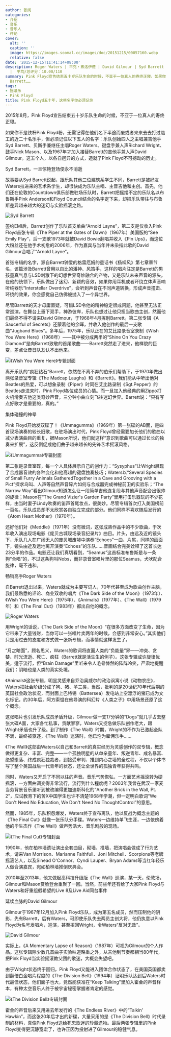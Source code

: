 ```yaml
---
author: 张阅
categories:
- 介绍
- 音乐
- 音乐人
- 评论
cover:
  alt: ''
  caption: ''
  image: https://images.soomal.cc/images/doc/20151215/00057160.webp
  relative: false
date: '2015-12-15T11:41:14+08:00'
description: Roger Waters | 平克・弗洛伊德 | David Gilmour | Syd Barrett | 源自：外滩画报 | 版权：转载
  |  平均/总评分：10.00/110
summary: Pink Floyd宣告结束五十岁乐队生命的时候，不亚于一位真人的寿终正寝。如果你不是铁杆Pink Floyd粉，无需记得在他们名下半途而废或者来来去去打过临工的近二十名乐手，但必须记住以下五人的名字：乐队创始四人之主唱兼吉他手Syd
  Barrett……
tags:
- 摇滚乐
- Pink Floyd
title: Pink Floyd五十年，这些名字你必须记住
---
```


2015年8月，Pink Floyd宣告结束五十岁乐队生命的时候，不亚于一位真人的寿终正寝。

如果你不是铁杆Pink Floyd粉，无需记得在他们名下半途而废或者来来去去打过临工的近二十名乐手，但必须记住以下五人的名字：乐队创始四人之主唱兼吉他手Syd Barrett、贝斯手兼继任主唱Roger Waters、键盘手兼人声Richard Wright、鼓手Nick Mason、以及1967年才加入接替Barrett的吉他手兼人声David Gilmour。这五个人，以各自迥异的方式，造就了Pink Floyd不可撼动的历史。

Syd Barrett，一旦惊艳登场便永不消逝

故事要从Syd Barrett说起，跟乐队其他三位建筑系学生不同，Barrett是被好友Waters拉进来的艺术系学生，却很快成为乐队主唱、主音吉他和主创。首先，他们还在伦敦的Countdown俱乐部做驻场乐队时，Barrett把摇摆不定的乐队名以布鲁斯手Pink Anderson和Floyd Council结合的名字定下来，却把乐队带往与布鲁斯差异越来越大的迷幻与实验摇滚之路。

![Syd Barrett](https://images.soomal.cc/images/doc/20151215/00057160.webp)





签约EMI后，Barrett创作了乐队首支单曲“Arnold Layne”，第二支是仅收入Pink Floyd首张专辑《The Piper at the Gates of Dawn》（1967年）美国版的“See Emily Play”，后一支歌1973年就被David Bowie翻唱并收入《Pin Ups》，而这位大粉丝还在他手术初愈的2006年，作为嘉宾与当年并未染指此歌的David Gilmour合唱了“Arnold Layne”。

首张专辑的名字，源自Barrett钟爱的格雷厄姆的童话书《杨柳风》第七章章节名，该篇涉及Barrett曾用以自比的潘神、风笛手，这样的唱片注定是Barrett的男孩童真气息与LSD刺激下的幻想世界奇妙融合的产物，又是乐队未来声音的源头。在他的统领下，乐队做出了迷幻、新颖的音效，如果你用耳机或者环绕立体声音响听纯器乐“Interstellar Overdrive”，会听到声音在不同声道转换，形成声音撞击、环绕的效果，你会感觉自己仿佛被抛入了一个异世界。

尽管Barrett的天才毋庸置疑，可惜LSD令他的精神稳定很成问题，他甚至无法正常巡演，在舞台上垂下双手，神游彼岸，乐队也想过让他只担当歌曲主创，然而他们最终不得不请来David Gilmour，于1968年4月挥别Barrett。第二张专辑《A Saucerful of Secrets》还蒙着他的余晖，并收入他创作的最后一支歌曲“Jugband Blues”。多年后，1975年，乐队正在的艾比路录音室录制《Wish You Were Here》（1968年）――其中被分成两半的“Shine On You Crazy Diamond”是向Barrett致敬的首尾歌曲――Barrett突然走了进来，他样貌的巨变，差点让昔日队友认不出他来。

![《Wish You Were Here》专辑封面](https://images.soomal.cc/images/doc/20151215/00057161.webp)





离开乐队的“疯狂钻石”Barrett，依然在不离不弃的伯乐们帮助下，于1970年做出两张录音室专辑《The Madcap Laughs》和《Barrett》。我们能从中听出他对Beatles的热爱，可以想象录制《Piper》时同在艾比路录制《Sgt.Pepper》的Beatles走进来时，Pink Floyd各位成员的心情。而一旦加入他经典的用Zippo打火机滑奏吉他这类奇妙声音，三分钟小曲立刻飞往迷幻世界。Barrett说：“只有写点好歌才是重要的，真的。”

集体碰撞的神晕

Pink Floyd开始发双碟了！《Ummagumma》（1969年）第一张碟的AB面，是四首现场演奏的较长旧歌，在驻场演出时代，Pink Floyd曾经需要加长他们的歌曲以减少表演曲目的重复，据Mason所说，他们就这样“意识到歌曲可以通过长长的独奏来扩展”，这反倒促成他们曲子越来越长的先锋艺术摇滚风格。

![《Ummagumma》专辑封面](https://images.soomal.cc/images/doc/20151215/00057162.webp)





第二张是录音室碟，每一个人具体展示自己的创作力：“Sysyphus”让Wright展现了合成器音效的各种变化和他高超的键盘独奏技巧；Waters以“Several Species of Small Furry Animals GatheredTogether in a Cave and Grooving with a Pict”探求鸟叫、人声等自然声音碎片如何与合成器完成神秘前卫的实验乐；“The Narrow Way”看出Gilmour知道怎么让一段简单吉他连复段与其他声音配合出很帅的旋律；Mason在“The Grand Vizier's Garden Party”里用打击乐器玩的不少花样，由当时妻子Lindy吹奏的笛声首尾妆点，很美妙。尽管专辑首次打入美国榜前一百名，乐队成员却不太欣赏各自独立完成的部分。他们同样不喜欢随后发行的《Atom Heart Mother》（1970年）。

还好他们对《Meddle》（1971年）没有微词，这张成熟作品中的不少歌曲，于次年收入演出现场电影《庞贝古城现场录音纪录片》曲目。片头，由远及近的镜头下，乐队几人在广阔无人的庞贝城废墟中演奏“Echoes”一曲，片尾，同样的画面下，镜头由近及远地离开演奏“Echoes”的乐队……音画结合完美诠释了这首长达23分半的作品。电影还让我们真切看到，“Seamus”这首标准布鲁斯是与一条狗“合唱”的，不过这条狗叫Nobs，而非录音室唱片里的那位Seamus，犬吠配合旋律，毫不违和。

畅销高手Roger Waters

自Barrett退出以来，Waters就成为主要写词人，70年代甚至成为歌曲创作主脑，我们最熟悉的评论、商业双收的唱片《The Dark Side of the Moon》（1973年）、《Wish You Were Here》（1975年）、《Animals》（1977年）、《The Wall》（1979年）和《The Final Cut》（1983年）都出自他的概念。

![Roger Waters](https://images.soomal.cc/images/doc/20151215/00057163.webp)





用Wright的话说，《The Dark Side of the Moon》“在很多方面改变了生命，因为它带来了大量钱财，当你可以一张唱片卖两年的时候，会感到非常安心。”其实他们只是用过去的态度和方式做一张新专辑，而事情就这样发生了。

“月之暗面”，顾名思义，Waters的歌词将直面人类的“负能量”界――冲突、贪婪、时光流逝、死亡、疯狂（Barrett就是活生生的例子）。这张专辑或许旋律优美，适于流行，但“Brain Damage”里听来令人毛骨悚然的阵阵冷笑，严肃地提醒我们：阴暗也是人类的真实处境。

《Animals》这张专辑，明显灵感来自乔治奥威尔的政治讽寓小说《动物农庄》，Waters把社会阶级分成了狗、猪、羊三类，当然，批判的是20世纪70年代后期的英国社会政治状况，而封面上巴特锡（Battersea）发电站上空漂浮的猪已成为文化标记，约30年后，阿方索愠在他导演的科幻片《人类之子》中用场景还原了这个概念。

这张唱片也引发乐队成员矛盾升级，Gilmour做一支17分钟的“Dogs”就几乎占去整张大碟A面，大家各忙私事，贡献寥寥，Waters又捉急做乐队创作老大，跟Wright矛盾也升了级。到了制作《The Wall》时期，Wright的不作为已激起全队不满，最终被驱逐，《The Wall》巡演时，他已沦为雇佣乐手……

《The Wall》这部由Waters以自己和Barrett的真实经历为灵感创作的双专辑，概念做得更复杂、丰富、完整――一个孤独明星的从单亲童年、叛逆青年、成名暴富、绝望堕落、终成疯狂独裁者，到接受审判、推到内心之墙的全过程，不仅以个体书写了整个英国战后一代青年的状态，还让全世界的孤独青年获得共鸣。

同时，Waters又开启了不同以往的声音。音乐气势恢弘，一方面艺术摇滚转为硬摇滚，一方面曲调变得非常流行，流行到什么程度呢？2003年我曾在武汉一家麦当劳背景音乐里听到被改编得更加迪斯科化的“Another Brick in the Wall, Pt. 2”，应试教育下的苦X中国学生也许不清楚1968年学潮，但一定明白歌词“We Don't Need No Education, We Don't Need No ThoughtControl”的意思。

然而，1985年，乐队积怨爆发，Waters终于宣布离队，他以反战为概念主题的《The Final Cut》就像一张乐队分手碟。Waters一边维持单飞生涯，一边依傍着他的毕生杰作《The Wall》做声势浩大、音乐剧般的现场。

![《The Final Cut》专辑封面](https://images.soomal.cc/images/doc/20151215/00057164.webp)





1990年，他在柏林墙遗址演出全套曲目，砌墙，推墙，把演唱会做成了行为艺术，请来Van Morrison、Marianne Faithfull、Joni Mitchell、Scorpions等老牌摇滚艺人，以及Sinead O'Connor、Cyndi Lauper、Bryan Adams等当红年轻乐人做合演嘉宾，宛如柏林墙推倒庆典会。

2010年至2013年，他又做起高科技升级版《The Wall》巡演，某一天，伦敦场，Gilmour和Mason赏脸登台重聚了一回。当然，前些年还有给了大家Pink Floyd与Waters和好重组假希望的Live 8及Live Aid同台事件

延续血脉的David Gilmour

Gilmour于1967年12月加入Pink Floyd乐队，成为第五名成员，然而压制他的阴影，先有Barrett，后有Waters，可即使乐队失去两员主创大将，他仍执意以Pink Floyd为名号发唱片，巡演，甚至招回Wright，令Waters“反对无效”。

![David Gilmour](https://images.soomal.cc/images/doc/20151215/00057165.webp)





实际上，《A Momentary Lapse of Reason》（1987年）可视为Gilmour的个人作品。这张专辑除少数几首曲子实验味道略重之外，从吉他到节奏都相当80年代，把Pink Floyd当实验摇滚教父团的歌迷，大概会失望吧。

由于Wright状态终于回归，Pink Floyd又能进入团体合作状态了，在美国英国都卖到翻倍白金唱片程度的《The Division Bell》（1994年）证明乐队达到后Waters时代最佳状态，他们面子也大，竟然能获准在“Keep Talking”里加入霍金的声音样本，有种太空音乐人终于被宇宙秘密掌握者肯定的感觉。

![《The Division Bell》专辑封面](https://images.soomal.cc/images/doc/20151215/00057166.webp)





霍金的声音后来又用进去年发行的《The Endless River》中的“Talkin' Hawkin”，而这张20年后才出的新碟，大量采用的是《The Division Bell》时代录制的材料，真像Pink Floyd送给死忠歌迷的珍藏遗物。最后两张专辑里的Pink Floyd变得更沉静宽宏了，也许正因为投射进了Gilmour的稳健气息。